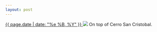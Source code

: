 ```yaml
---
layout: post
---
```


<p>
  <a href="/101">
    <time>{{ page.date | date: "%e %B, %Y" }}</time>
  </a>
  <a href="/101"><img src="{{ site.assets_url }}/101.jpg"/></a>
  <span>On top of Cerro San Cristobal.</span>
</p>
